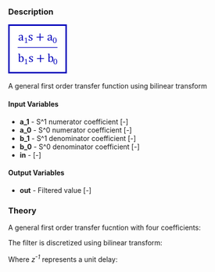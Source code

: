 ### Description
![SignalFirstOrderTransferFunction picture](SignalFirstOrderTransferFunction.svg)

A general first order transfer function using bilinear transform

#### Input Variables
* **a_1** - S^1 numerator coefficient [-]
* **a_0** - S^0 numerator coefficient [-]
* **b_1** - S^1 denominator coefficient [-]
* **b_0** - S^0 denominator coefficient [-]
* **in** -  [-]

#### Output Variables
* **out** - Filtered value [-]

### Theory
A general first order transfer fucntion with four coefficients:
<!---EQUATION out = \dfrac{a_1 s + a_0}{b_1 s + b_0} in--->

The filter is discretized using bilinear transform:
<!---EQUATION s\leftarrow {\dfrac {2}{T}}{\dfrac {1-z^{-1}}{1+z^{-1}}} --->

Where <i>z<sup>-1</sup></i> represents a unit delay:

<!---EQUATION z^{-1}x(t) = x(t-\Delta t) --->

